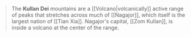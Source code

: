 > The **Kullan Dei** mountains are a [[Volcano|volcanically]] active range of peaks that stretches across much of [[Nagajor]], which itself is the largest nation of [[Tian Xia]]. Nagajor's capital, [[Zom Kullan]], is inside a volcano at the center of the range.









